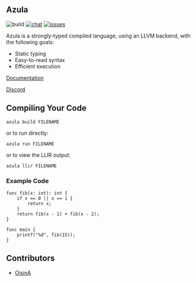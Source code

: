 ## Azula

![build](https://img.shields.io/github/workflow/status/azula-lang/azula/Azula%20tests) [![chat](https://img.shields.io/discord/606118150655705088)](https://discord.gg/Hkx8XnB) [![issues](https://img.shields.io/github/issues/azula-lang/azula)](https://github.com/azula-lang/azula/issues)

Azula is a strongly-typed compiled language, using an LLVM backend, with the following goals:
- Static typing
- Easy-to-read syntax
- Efficient execution

[Documentation](https://azula-lang.github.io/azula/#/)

[Discord](https://discord.gg/Hkx8XnB)

## Compiling Your Code
```
azula build FILENAME
```

or to run directly:
```
azula run FILENAME
```

or to view the LLIR output:
```
azula llir FILENAME
```

### Example Code

```
func fib(x: int): int {
    if x == 0 || x == 1 {
        return x;
    }
    return fib(x - 1) + fib(x - 2);
}

func main {
    printf("%d", fib(15));
}
```

## Contributors
- [OisinA](https://github.com/OisinA)
